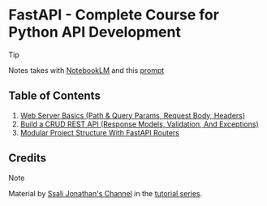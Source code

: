 # FastAPI - Complete Course for Python API Development

> [!TIP]  
> Notes takes with [NotebookLM](https://notebooklm.google) and this [prompt](https://github.com/iBrokeTheCode/backend-roadmap/blob/main/notes/prompts/summarize-tutorial.md)

## Table of Contents

1. [Web Server Basics (Path & Query Params, Request Body, Headers)](./notes/lesson-01.md)
2. [Build a CRUD REST API (Response Models, Validation, And Exceptions)](./notes/lesson-02.md)
3. [Modular Project Structure With FastAPI Routers](./notes/lesson-03.md)

## Credits

> [!NOTE]
> Material by [Ssali Jonathan's Channel](https://www.youtube.com/@SsaliJonathan) in the [tutorial series](https://youtube.com/playlist?list=PLEt8Tae2spYnHy378vMlPH--87cfeh33P&si=n7igijePCsZq5579).
